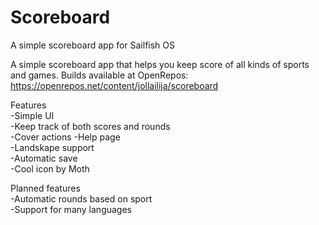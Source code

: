 # Scoreboard
A simple scoreboard app for Sailfish OS

A simple scoreboard app that helps you keep score of all kinds of sports and games.
Builds available at OpenRepos: https://openrepos.net/content/jollailija/scoreboard

Features  
-Simple UI  
-Keep track of both scores and rounds  
-Cover actions 
-Help page  
-Landskape support  
-Automatic save  
-Cool icon by Moth  

Planned features  
-Automatic rounds based on sport  
-Support for many languages
